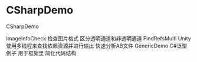 # CSharpDemo
CSharpDemo

ImageInfoCheck 检查图片格式 区分透明通道和非透明通道
FindRefsMulti Unity使用多线程来查找依赖资源并进行输出 快速分析AB文件
GenericDemo C#泛型例子 用于框架里 简化代码结构